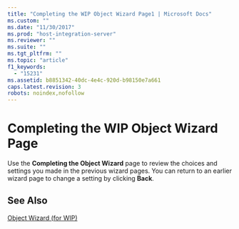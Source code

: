 ```yaml
---
title: "Completing the WIP Object Wizard Page1 | Microsoft Docs"
ms.custom: ""
ms.date: "11/30/2017"
ms.prod: "host-integration-server"
ms.reviewer: ""
ms.suite: ""
ms.tgt_pltfrm: ""
ms.topic: "article"
f1_keywords: 
  - "15231"
ms.assetid: b8851342-40dc-4e4c-920d-b98150e7a661
caps.latest.revision: 3
robots: noindex,nofollow
---
```

# Completing the WIP Object Wizard Page
Use the **Completing the Object Wizard** page to review the choices and settings you made in the previous wizard pages. You can return to an earlier wizard page to change a setting by clicking **Back**.  
  
## See Also  
 [Object Wizard (for WIP)](../core/object-wizard-for-wip-2.md)